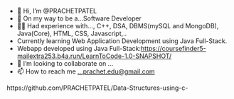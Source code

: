 - 👋 Hi, I’m @PRACHETPATEL
- 👀 On my way to be a...Software Developer
- 👨‍💻 Had experience with..., C++, DSA, DBMS(mySQL and MongoDB), Java(Core), HTML, CSS, Javascript,..
- Currently learning Web Application Development using Java Full-Stack.
- Webapp developed using Java Full-Stack:https://coursefinder5-mailextra253.b4a.run/LearnToCode-1.0-SNAPSHOT/
- 💞️ I’m looking to collaborate on ...
- 📫 How to reach me ...prachet.edu@gmail.com

<!---
PRACHETPATEL/PRACHETPATEL is a ✨ special ✨ repository because its `README.md` (this file) appears on your GitHub profile.
You can click the Preview link to take a look at your changes.
--->https://github.com/PRACHETPATEL/Data-Structures-using-c-
